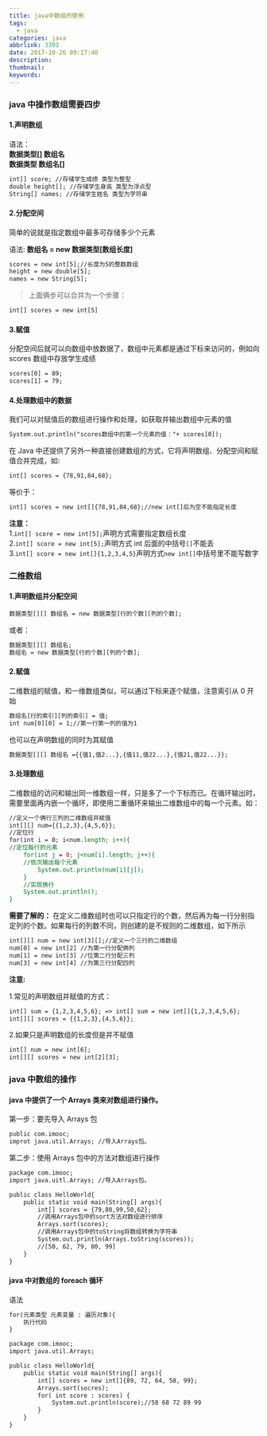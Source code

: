 ```yaml
---
title: java中数组的使用
tags:
  - java
categories: java
abbrlink: 3393
date: 2017-10-26 09:17:40
description:
thumbnail:
keywords:
---
```


### java 中操作数组需要四步

#### 1.声明数组

语法：  
 **数据类型[] 数组名**  
 **数据类型 数组名[]**

```jsp
int[] score; //存储学生成绩 类型为整型
double height[]; //存储学生身高 类型为浮点型
String[] names; //存储学生姓名 类型为字符串
```

<!-- more -->

#### 2.分配空间

简单的说就是指定数组中最多可存储多少个元素

语法:
**数组名 = new 数据类型[数组长度]**

```jsp
scores = new int[5];//长度为5的整数数组
height = new double[5];
names = new String[5];
```

> 上面俩步可以合并为一个步骤：

```jsp
int[] scores = new int[5]
```

#### 3.赋值

分配空间后就可以向数组中放数据了，数组中元素都是通过下标来访问的，例如向 scores 数组中存放学生成绩

```jsp
scores[0] = 89;
scores[1] = 79;
```

#### 4.处理数组中的数据

我们可以对赋值后的数组进行操作和处理，如获取并输出数组中元素的值

```jsp
System.out.println("scores数组中的第一个元素的值："+ scores[0]);
```

在 Java 中还提供了另外一种直接创建数组的方式，它将声明数组、分配空间和赋值合并完成，如:

```jsp
int[] scores = {78,91,84,68};
```

等价于：

```jsp
int[] scores = new int[]{78,91,84,68};//new int[]后为空不能指定长度
```

**注意：**  
1.`int[] score = new int[5];`声明方式需要指定数组长度  
2.`int[] score = new int[5];`声明方式 int 后面的中括号`[]`不能丢  
3.`int[] score = new int[]{1,2,3,4,5}`声明方式`new int[]`中括号里不能写数字

### 二维数组

#### 1.声明数组并分配空间

```jsp
数据类型[][] 数组名 = new 数据类型[行的个数][列的个数];
```

或者：

```jsp
数据类型[][] 数组名;
数组名 = new 数据类型[行的个数][列的个数];
```

#### 2.赋值

二维数组的赋值，和一维数组类似，可以通过下标来逐个赋值，注意索引从 0 开始

```jsp
数组名[行的索引][列的索引] = 值;
int num[0][0] = 1;//第一行第一列的值为1
```

也可以在声明数组的同时为其赋值

```jsp
数据类型[][] 数组名 ={{值1,值2...},{值11,值22...},{值21,值22...}};
```

#### 3.处理数组

二维数组的访问和输出同一维数组一样，只是多了一个下标而已。在循环输出时，需要里面再内嵌一个循环，即使用二重循环来输出二维数组中的每一个元素。如：

```jsp
//定义一个俩行三列的二维数组并赋值
int[][] num={{1,2,3},{4,5,6}};
//定位行
for(int i = 0; i<num.length; i++){
//定位每行的元素
    for(int j = 0; j<num[i].length; j++){
    //依次输出每个元素
        System.out.println(num[i][j]);
    }
    //实现换行
    System.out.println();
}
```

**需要了解的：** 在定义二维数组时也可以只指定行的个数，然后再为每一行分别指定列的个数。如果每行的列数不同，则创建的是不规则的二维数组，如下所示

```jsp
int[][] num = new int[3][];//定义一个三行的二维数组
num[0] = new int[2] //为第一行分配俩列
num[1] = new int[3] //位第二行分配三列
num[3] = new int[4] //为第三行分配四列
```

**注意:**

1.常见的声明数组并赋值的方式：

```jsp
int[] sum = {1,2,3,4,5,6}; => int[] sum = new int[]{1,2,3,4,5,6};
int[][] scores = {{1,2,3},{4,5,6}};
```

2.如果只是声明数组的长度但是并不赋值

```jsp
int[] num = new int[6];
int[][] scores = new int[2][3];
```

### java 中数组的操作

#### java 中提供了一个 Arrays 类来对数组进行操作。

第一步：要先导入 Arrays 包

```jsp
public com.imooc;
improt java.util.Arrays; //导入Arrays包。
```

第二步：使用 Arrays 包中的方法对数组进行操作

```jsp
package com.imooc;
import java.uitl.Arrays; //导入Arrays包。

public class HelloWorld{
    public static void main(String[] args){
        int[] scores = {79,80,99,50,62};
        //调用Arrays包中的sort方法对数组进行排序
        Arrays.sort(scores);
        //调用Arrays包中的toString将数组转换为字符串
        System.out.println(Arrays.toString(scores));
        //[50, 62, 79, 80, 99]
    }
}
```

#### java 中对数组的 foreach 循环

语法

```jsp
for(元素类型 元素变量 : 遍历对象){
    执行代码
}
```

```jsp
package com.imooc;
import java.util.Arrays;

public class HelloWorld{
    public static void main(String[] args){
        int[] scores = new int[]{89, 72, 64, 58, 99};
        Arrays.sort(socres);
        for( int score : scores) {
            System.out.println(score);//58 68 72 89 99
        }
    }
}
```
